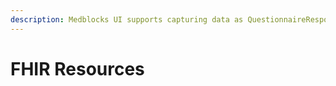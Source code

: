 ```yaml
---
description: Medblocks UI supports capturing data as QuestionnaireResponse resource
---
```


# FHIR Resources

